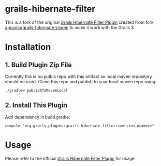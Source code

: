 grails-hibernate-filter
=======================

This is a fork of the original [Grails Hibernate Filter Plugin](http://grails.org/plugin/hibernate-filter) 
created from fork [appcela/grails-hibernate-plugin](https://github.com/appcela/grails-hibernate-filter) 
to make it work with the Grails 3.

# Installation

## 1. Build Plugin Zip File

Currently this is no pulbic repo with this artifact so local maven repository should be used.
Clone this repo and publish to your local maven repo using:

    ./gradlew publishToMavenLocal
    
## 2. Install This Plugin

Add dependency in build.gradle:

    compile "org.grails.plugins:grails-hibernate-filter:<version_number>"

# Usage

Please refer to the official [Grails Hibernate Filter Plugin](http://grails.org/plugin/hibernate-filter) for usage.
